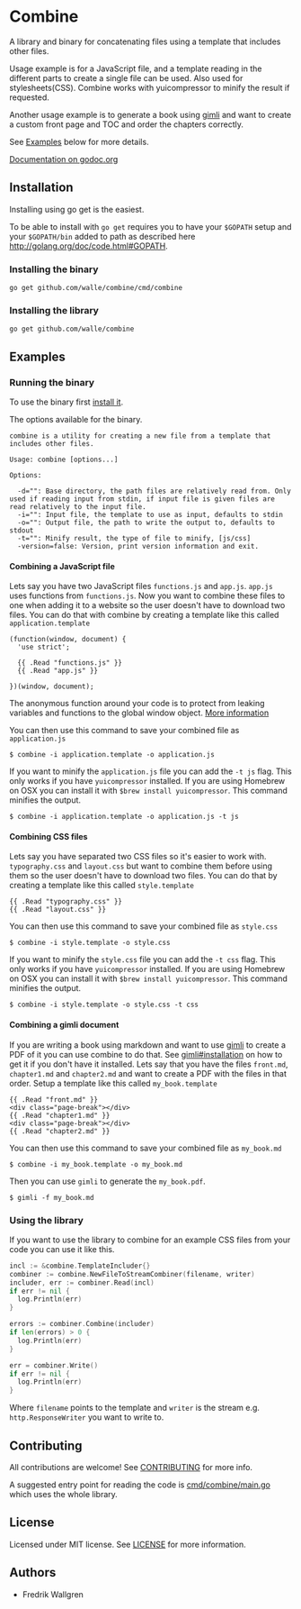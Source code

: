 # Combine

A library and binary for concatenating files using a template that includes other files.

Usage example is for a JavaScript file, and a template reading in the different parts to create a single file can be used. Also used for stylesheets(CSS). Combine works with yuicompressor to minify the result if requested.

Another usage example is to generate a book using [gimli](https:///github.com/walle/gimli) and want to create a custom front page and TOC and order the chapters correctly.

See [Examples](#examples) below for more details.

[Documentation on godoc.org](http://godoc.org/github.com/walle/combine)

## Installation

Installing using go get is the easiest.

To be able to install with `go get` requires you to have your `$GOPATH` setup and your `$GOPATH/bin` added to path as described here http://golang.org/doc/code.html#GOPATH.

### Installing the binary

    go get github.com/walle/combine/cmd/combine

### Installing the library

    go get github.com/walle/combine

## Examples

### Running the binary

To use the binary first [install it](#installation).

The options available for the binary.

    combine is a utility for creating a new file from a template that includes other files.

    Usage: combine [options...]

    Options:

      -d="": Base directory, the path files are relatively read from. Only used if reading input from stdin, if input file is given files are read relatively to the input file.
      -i="": Input file, the template to use as input, defaults to stdin
      -o="": Output file, the path to write the output to, defaults to stdout
      -t="": Minify result, the type of file to minify, [js/css]
      -version=false: Version, print version information and exit.

#### Combining a JavaScript file

Lets say you have two JavaScript files `functions.js` and `app.js`. `app.js` uses functions from `functions.js`. Now you want to combine these files to one when adding it to a website so the user doesn't have to download two files. You can do that with combine by creating a template like this called `application.template`

    (function(window, document) {
      'use strict';

      {{ .Read "functions.js" }}
      {{ .Read "app.js" }}

    })(window, document);

The anonymous function around your code is to protect from leaking variables and functions to the global window object. [More information](http://stackoverflow.com/questions/2421911/what-is-the-purpose-of-wrapping-whole-javascript-files-in-anonymous-functions-li)

You can then use this command to save your combined file as `application.js`

    $ combine -i application.template -o application.js

If you want to minify the `application.js` file you can add the `-t js` flag. This only works if you have `yuicompressor` installed. If you are using Homebrew on OSX you can install it with `$brew install yuicompressor`. This command minifies the output.

    $ combine -i application.template -o application.js -t js

#### Combining CSS files

Lets say you have separated two CSS files so it's easier to work with. `typography.css` and `layout.css` but want to combine them before using them so the user doesn't have to download two files. You can do that by creating a template like this called `style.template`

    {{ .Read "typography.css" }}
    {{ .Read "layout.css" }}

You can then use this command to save your combined file as `style.css`

    $ combine -i style.template -o style.css

If you want to minify the `style.css` file you can add the `-t css` flag. This only works if you have `yuicompressor` installed. If you are using Homebrew on OSX you can install it with `$brew install yuicompressor`. This command minifies the output.

    $ combine -i style.template -o style.css -t css

#### Combining a gimli document

If you are writing a book using markdown and want to use [gimli](https:///github.com/walle/gimli) to create a PDF of it you can use combine to do that.
See [gimli#installation](https://github.com/walle/gimli#installation) on how to get it if you don't have it installed.
Lets say that you have the files `front.md`, `chapter1.md` and `chapter2.md` and want to create a PDF with the files in that order. Setup a template like this called `my_book.template`

    {{ .Read "front.md" }}
    <div class="page-break"></div>
    {{ .Read "chapter1.md" }}
    <div class="page-break"></div>
    {{ .Read "chapter2.md" }}

You can then use this command to save your combined file as `my_book.md`

    $ combine -i my_book.template -o my_book.md

Then you can use `gimli` to generate the `my_book.pdf`.

    $ gimli -f my_book.md

### Using the library

If you want to use the library to combine for an example CSS files from your code you can use it like this.

```go
incl := &combine.TemplateIncluder{}
combiner := combine.NewFileToStreamCombiner(filename, writer)
includer, err := combiner.Read(incl)
if err != nil {
  log.Println(err)
}

errors := combiner.Combine(includer)
if len(errors) > 0 {
  log.Println(err)
}

err = combiner.Write()
if err != nil {
  log.Println(err)
}
```

Where `filename` points to the template and `writer` is the stream e.g. `http.ResponseWriter` you want to write to.

## Contributing

All contributions are welcome! See [CONTRIBUTING](CONTRIBUTING.md) for more info.

A suggested entry point for reading the code is [cmd/combine/main.go](cmd/combine/main.go) which uses the whole library.

## License

Licensed under MIT license. See [LICENSE](LICENSE) for more information.

## Authors

* Fredrik Wallgren